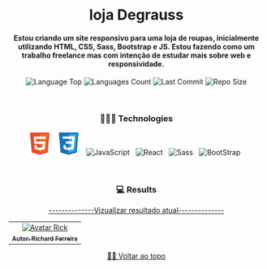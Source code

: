 
<div align="center">
  
# loja Degrauss
  
<h4> Estou criando um site responsivo para uma loja de roupas, inicialmente utilizando HTML, CSS, Sass, Bootstrap e JS. Estou fazendo como um trabalho freelance mas com intenção de estudar mais sobre web e responsividade. </h4>
    
<p>
<!-- Image Shields -->
<img  alt="Language Top"  src="https://img.shields.io/github/languages/top/RickFerreira/clone-netflix">
<img  alt="Languages Count"  src="https://img.shields.io/github/languages/count/RickFerreira/clone-netflix">
<img  alt="Last Commit"  src="https://img.shields.io/github/last-commit/RickFerreira/clone-netflix">
<img  alt="Repo Size"  src="https://img.shields.io/github/repo-size/RickFerreira/clone-netflix">
</a>
</p>

<br> 

### 👨🏻‍💻 Technologies

<img src="https://raw.githubusercontent.com/devicons/devicon/master/icons/html5/html5-original.svg" alt="html5" width="45"> &nbsp;
<img src="https://raw.githubusercontent.com/devicons/devicon/master/icons/css3/css3-original.svg" alt="css3" width="45"> &nbsp;
<img src = "https://camo.githubusercontent.com/1dab2361cdfb8cb4f8c8c323f15e345b7aa715dc9451b72453180084d7cc96ca/68747470733a2f2f75706c6f61642e77696b696d656469612e6f72672f77696b6970656469612f636f6d6d6f6e732f7468756d622f392f39392f556e6f6666696369616c5f4a6176615363726970745f6c6f676f5f322e7376672f3230343870782d556e6f6666696369616c5f4a6176615363726970745f6c6f676f5f322e7376672e706e67" alt="JavaScript" width="45"> &nbsp;
<img src="https://upload.wikimedia.org/wikipedia/commons/thumb/a/a7/React-icon.svg/640px-React-icon.svg.png" alt="React" width="50"> &nbsp;
<img src="https://upload.wikimedia.org/wikipedia/commons/thumb/9/96/Sass_Logo_Color.svg/1280px-Sass_Logo_Color.svg.png" alt="Sass" width="60"> &nbsp;
<img src="https://programadoracoriano.com/media/uploads/2022/01/27/bootstrap.png" alt="BootStrap" width="45"> &nbsp;


<br>

### 💻 Results

<a href="https://rickferreira.github.io/Degrauss/">--------------Vizualizar resultado atual--------------</a>


<table>
  <tr>
    <td align="center">
      <a href="https://github.com/RickFerreira">
        <img src="https://avatars.githubusercontent.com/u/40415279?v=4" width="100px;" alt="Avatar Rick"/><br>
        <sub>
          <b>Autor: Richard Ferreira</b>
        </sub>
      </a>
    </td>
  </tr>
</table>

[☝🏽 Voltar ao topo](#loja-Degrauss)<br>

</div>
